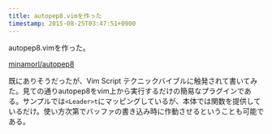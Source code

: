 ```yaml
---
title: autopep8.vimを作った 
timestamp: 2015-08-25T03:47:51+0900
---
```


autopep8.vimを作った。

[<span class="octicon octicon-link-external"></span> minamorl/autopep8](https://github.com/minamorl/autopep8.vim)

既にありそうだったが、Vim Script テクニックバイブルに触発されて書いてみた。見ての通りautopep8をvim上から実行するだけの簡易なプラグインである。サンプルでは`<Leader>t`にマッピングしているが、本体では関数を提供しているだけ。使い方次第でバッファの書き込み時に作動させるということも可能である。
